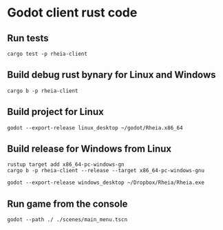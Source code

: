 # Godot client rust code

## Run tests
```shell
cargo test -p rheia-client
```

## Build debug rust bynary for Linux and Windows
```shell
cargo b -p rheia-client
```
## Build project for Linux
```shell
godot --export-release linux_desktop ~/godot/Rheia.x86_64
```

## Build release for Windows from Linux
```shell
rustup target add x86_64-pc-windows-gn
cargo b -p rheia-client --release --target x86_64-pc-windows-gnu

godot --export-release windows_desktop ~/Dropbox/Rheia/Rheia.exe
```

## Run game from the console

```shell
godot --path ./ ./scenes/main_menu.tscn
```
